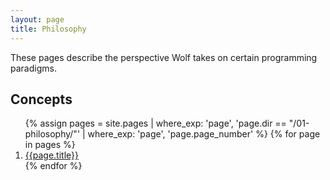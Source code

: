 ```yaml
---
layout: page
title: Philosophy
---
```


These pages describe the perspective Wolf takes on certain programming paradigms.

## Concepts 
<nav>
	<ol class="multicol">
	{% assign pages = site.pages | where_exp: 'page', 'page.dir == "/01-philosophy/"' | where_exp: 'page', 'page.page_number' %}
	{% for page in pages %}
		<li><a href="{{page.url}}">{{page.title}}</a></li>
	{% endfor %}
	</ol>
</nav>